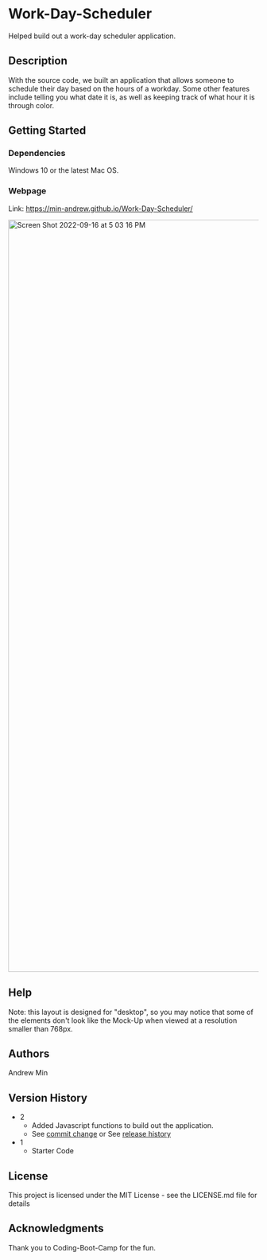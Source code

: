 # Work-Day-Scheduler

Helped build out a work-day scheduler application.

## Description

With the source code, we built an application that allows someone to schedule their day based on the hours of a workday. Some other features include telling you what date it is, as well as keeping track of what hour it is through color. 

## Getting Started

### Dependencies

Windows 10 or the latest Mac OS.

### Webpage

Link: https://min-andrew.github.io/Work-Day-Scheduler/

<img width="1512" alt="Screen Shot 2022-09-16 at 5 03 16 PM" src="https://user-images.githubusercontent.com/58195643/190832046-8dc9cdd5-51bd-427c-9a75-490a32f1ffa0.png">


## Help

Note: this layout is designed for "desktop", so you may notice that some of the elements don't look like the Mock-Up when viewed at a resolution smaller than 768px.

## Authors

Andrew Min

## Version History

* 2
    * Added Javascript functions to build out the application.
    * See [commit change]() or See [release history]()
* 1
    * Starter Code

## License

This project is licensed under the MIT License - see the LICENSE.md file for details

## Acknowledgments

Thank you to Coding-Boot-Camp for the fun.

